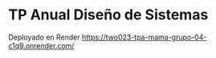 # TP Anual Diseño de Sistemas
Deployado en Render
https://two023-tpa-mama-grupo-04-c1q9.onrender.com/
